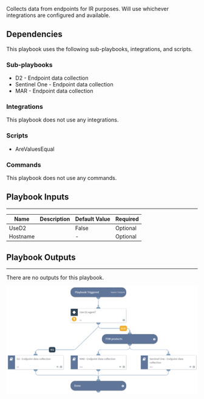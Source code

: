 Collects data from endpoints for IR purposes. Will use whichever integrations are configured and available.

## Dependencies
This playbook uses the following sub-playbooks, integrations, and scripts.

### Sub-playbooks
* D2 - Endpoint data collection
* Sentinel One - Endpoint data collection
* MAR - Endpoint data collection

### Integrations
This playbook does not use any integrations.

### Scripts
* AreValuesEqual

### Commands
This playbook does not use any commands.

## Playbook Inputs
---

| **Name** | **Description** | **Default Value** | **Required** |
| --- | --- | --- | --- | 
| UseD2 |  | False | Optional |
| Hostname |  | - | Optional |

## Playbook Outputs
---
There are no outputs for this playbook.

![Endpoint_data_collection](https://github.com/ElazarK/content-docs/blob/master/images/playbooks/Endpoint_data_collection.png)
